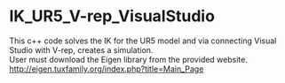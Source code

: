 # IK_UR5_V-rep_VisualStudio
This c++ code solves the IK for the UR5 model and via connecting Visual Studio with V-rep, creates a simulation.  
User must download the Eigen library from the provided website.  http://eigen.tuxfamily.org/index.php?title=Main_Page
